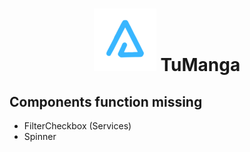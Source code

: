 <h1 align="center"><img src="../layout/assets/images/BrandTransparentMD.png" alt="arnaizDev brand" /> TuManga</h1>


## Components function missing

* FilterCheckbox (Services)
* Spinner